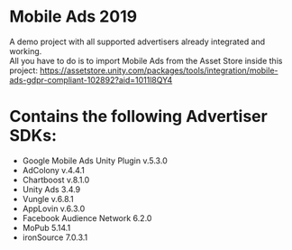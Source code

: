 # Mobile Ads 2019
A demo project with all supported advertisers already integrated and working.\
All you have to do is to import Mobile Ads from the Asset Store inside this project:
https://assetstore.unity.com/packages/tools/integration/mobile-ads-gdpr-compliant-102892?aid=1011l8QY4

# Contains the following Advertiser SDKs:
- Google Mobile Ads Unity Plugin v.5.3.0
- AdColony v.4.4.1
- Chartboost v.8.1.0
- Unity Ads 3.4.9
- Vungle v.6.8.1
- AppLovin v.6.3.0
- Facebook Audience Network 6.2.0
- MoPub 5.14.1
- ironSource 7.0.3.1
